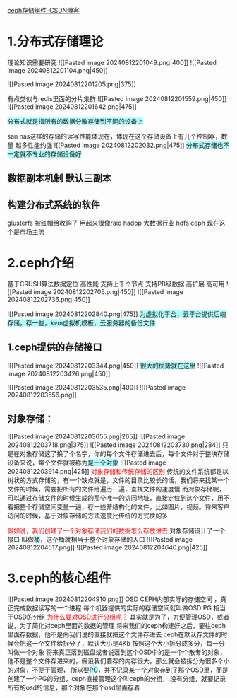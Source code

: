 [ceph存储组件-CSDN博客](https://blog.csdn.net/u010198709/article/details/139670264?spm=1001.2014.3001.5501)
# 1.分布式存储理论
理论知识需要研究
![[Pasted image 20240812201049.png|400]]
![[Pasted image 20240812201104.png|450]]

![[Pasted image 20240812201205.png|375]]

有点类似与redis里面的分片集群
![[Pasted image 20240812201559.png|450]]
![[Pasted image 20240812201642.png|475]]

<span style="background:#b1ffff">分布式就是指所有的数据分散存储到不同的设备上</span>

san nas这样的存储的读写性能体现在，体现在这个存储设备上有几个控制器，数量 越多性能约强
![[Pasted image 20240812202032.png|475]]
<span style="background:#b1ffff">分布式存储也不一定就不专业的存储设备好</span>


## 数据副本机制 默认三副本

## 构建分布式系统的软件

glusterfs  被红帽给收购了  用起来很像raid
hadop  大数据行业 hdfs
ceph   现在这个是市场主流


# 2.ceph介绍

基于CRUSH算法数据定位
高性能  支持上千个节点 支持PB级数据
高扩展
高可用
![[Pasted image 20240812202705.png|450]]
![[Pasted image 20240812202736.png|450]]

![[Pasted image 20240812202840.png|475]]
<span style="background:#b1ffff">为虚拟化平台，云平台提供后端存储，存一些，kvm虚拟机模板，云服务器的备份文件</span>

## 1.ceph提供的存储接口
![[Pasted image 20240812203344.png|450]]
<span style="background:#b1ffff">很大的优势就在这里</span>
![[Pasted image 20240812203426.png|450]]

![[Pasted image 20240812203535.png|400]]
![[Pasted image 20240812203556.png]]
## 对象存储：
![[Pasted image 20240812203655.png|265]]
![[Pasted image 20240812203718.png|375]]
![[Pasted image 20240812203730.png|284]]
只是在对象存储这了换了个名字，你的每个文件存储进去后，每个文件对于整块存储设备来说，每个文件就被称为<span style="background:#b1ffff">是一个对象</span>
![[Pasted image 20240812203914.png|425]]
<font color="#ff0000">对象存储和传统存储的区别</font>
传统的文件系统都是以树状的方式存储的，有一个缺点就是，文件的目录比较长的话，我们将来找某一个文件的时候，需要把所有的文件给遍历一遍，查找文件的速度慢
而对象存储呢，可以通过存储文件的时候生成的那个唯一的访问地址，直接定位到这个文件，用不着把整个存储空间变量一遍，存一些非结构化的文件，比如图片，视频。将来客户访问的时候，基于对象存储的方式速度比传统的方式快的多

<font color="#ff0000">假如说，我们创建了一个对象存储我们的数据怎么存放进去</font>
对象存储设计了一个接口 叫做<span style="background:#b1ffff">桶</span>，这个桶就相当于整个对象存储的入口
![[Pasted image 20240812204517.png]]
![[Pasted image 20240812204640.png|425]]
# 3.ceph的核心组件
![[Pasted image 20240812204910.png]]
OSD CEPH内部实际的存储空间 ，真正完成数据读写的一个进程
每个机器提供的实际的存储空间就叫做OSD
PG 相当于OSD的分组
<font color="#ff0000">为什么要对OSD进行分组呢？</font>
其实就是为了，方便管理OSD，或者说，为了简化对ceph里面的数据的管理
将来我们的ceph构建好之后，要往ceph里面存数据，他不是向我们说的直接就把这个文件存进去
ceph在默认存文件的时候会把这一个文件给拆分了，默认大小是4Kb 按照这个大小拆分成多分，每一分叫做一个对象
将来真正落到磁盘或者说落到这个OSD中的是一个个散者的对象，他不是整个文件存进来的，假设我们要存的内存很大，那么就会被拆分为很多个小的对象，不便于管理， 所以要<span style="background:#b1ffff">PG</span>，并不记录某一个对象存到了那个OSD里，而是创建了一个PG的分组，ceph直接管理这个叫ceph的分组，
没有分组，就要记录所有的osd的信息，那个对象在那个osd里面存着
